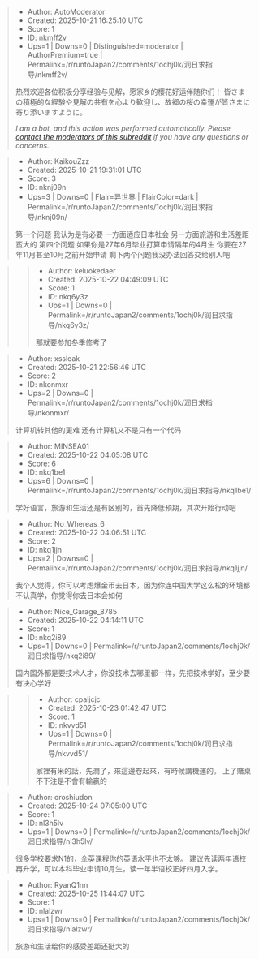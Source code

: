 > - Author: AutoModerator
> - Created: 2025-10-21 16:25:10 UTC
> - Score: 1
> - ID: nkmff2v
> - Ups=1 | Downs=0 | Distinguished=moderator | AuthorPremium=true | Permalink=/r/runtoJapan2/comments/1ochj0k/润日求指导/nkmff2v/
>
> 热烈欢迎各位积极分享经验与见解，愿家乡的樱花好运伴随你们！
> 皆さまの積極的な経験や見解の共有を心より歓迎し、故郷の桜の幸運が皆さまに寄り添いますように。
> 
> *I am a bot, and this action was performed automatically. Please [contact the moderators of this subreddit](/message/compose/?to=/r/runtoJapan2) if you have any questions or concerns.*

> - Author: KaikouZzz
> - Created: 2025-10-21 19:31:01 UTC
> - Score: 3
> - ID: nknj09n
> - Ups=3 | Downs=0 | Flair=异世界 | FlairColor=dark | Permalink=/r/runtoJapan2/comments/1ochj0k/润日求指导/nknj09n/
>
> 第一个问题
> 我认为是有必要 一方面适应日本社会 另一方面旅游和生活差距蛮大的 
> 第四个问题
> 如果你是27年6月毕业打算申请隔年的4月生 你要在27年11月甚至10月之前开始申请
> 剩下两个问题我没办法回答交给别人吧

>> - Author: keluokedaer
>> - Created: 2025-10-22 04:49:09 UTC
>> - Score: 1
>> - ID: nkq6y3z
>> - Ups=1 | Downs=0 | Permalink=/r/runtoJapan2/comments/1ochj0k/润日求指导/nkq6y3z/
>>
>> 那就要参加冬季修考了

> - Author: xssleak
> - Created: 2025-10-21 22:56:46 UTC
> - Score: 2
> - ID: nkonmxr
> - Ups=2 | Downs=0 | Permalink=/r/runtoJapan2/comments/1ochj0k/润日求指导/nkonmxr/
>
> 计算机转其他的更难 还有计算机又不是只有一个代码

> - Author: MINSEA01
> - Created: 2025-10-22 04:05:08 UTC
> - Score: 6
> - ID: nkq1be1
> - Ups=6 | Downs=0 | Permalink=/r/runtoJapan2/comments/1ochj0k/润日求指导/nkq1be1/
>
> 学好语言，旅游和生活还是有区别的，首先降低预期，其次开始行动吧

> - Author: No_Whereas_6
> - Created: 2025-10-22 04:06:51 UTC
> - Score: 2
> - ID: nkq1jjn
> - Ups=2 | Downs=0 | Permalink=/r/runtoJapan2/comments/1ochj0k/润日求指导/nkq1jjn/
>
> 我个人觉得，你可以考虑爆金币去日本，因为你连中国大学这么松的环境都不认真学，你觉得你去日本会如何

> - Author: Nice_Garage_8785
> - Created: 2025-10-22 04:14:11 UTC
> - Score: 1
> - ID: nkq2i89
> - Ups=1 | Downs=0 | Permalink=/r/runtoJapan2/comments/1ochj0k/润日求指导/nkq2i89/
>
> 国内国外都是要技术人才，你没技术去哪里都一样，先把技术学好，至少要有决心学好

>> - Author: cpaljcjc
>> - Created: 2025-10-23 01:42:47 UTC
>> - Score: 1
>> - ID: nkvvd51
>> - Ups=1 | Downs=0 | Permalink=/r/runtoJapan2/comments/1ochj0k/润日求指导/nkvvd51/
>>
>> 家裡有米的話，先潤了，來這邊卷起來，有時候講機運的。
>> 上了賭桌不下注是不會有輸贏的

> - Author: oroshiudon
> - Created: 2025-10-24 07:05:00 UTC
> - Score: 1
> - ID: nl3h5lv
> - Ups=1 | Downs=0 | Permalink=/r/runtoJapan2/comments/1ochj0k/润日求指导/nl3h5lv/
>
> 很多学校要求N1的，全英课程你的英语水平也不太够。
> 建议先读两年语校再升学，可以本科毕业申请10月生，读一年半语校正好四月入学。

> - Author: RyanQ1nn
> - Created: 2025-10-25 11:44:07 UTC
> - Score: 1
> - ID: nlalzwr
> - Ups=1 | Downs=0 | Permalink=/r/runtoJapan2/comments/1ochj0k/润日求指导/nlalzwr/
>
> 旅游和生活给你的感受差距还挺大的

